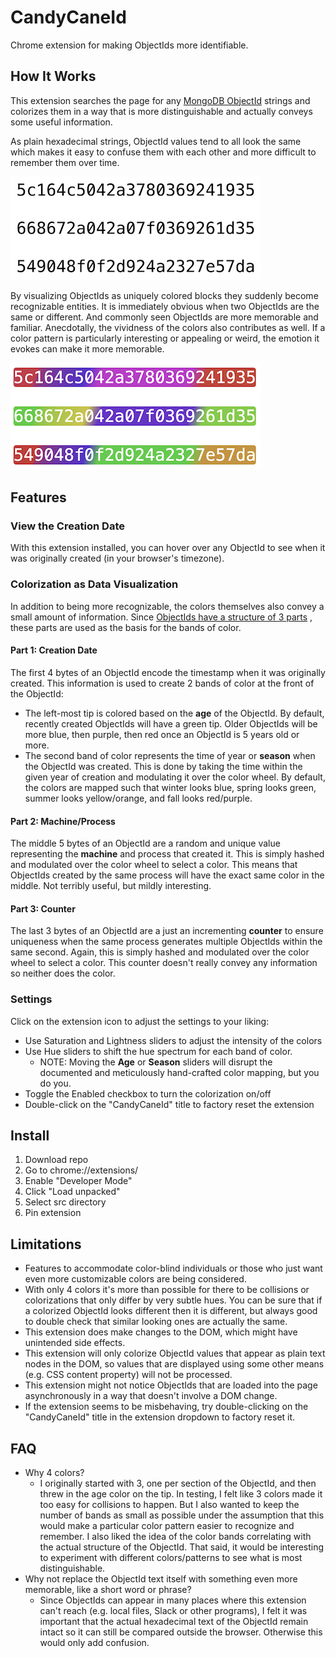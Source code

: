 # CandyCaneId

Chrome extension for making ObjectIds more identifiable.

## How It Works

This extension searches the page for
any [MongoDB ObjectId](https://www.mongodb.com/docs/manual/reference/method/ObjectId/) strings and
colorizes them in a way that is more distinguishable and actually conveys some useful information.

As plain hexadecimal strings, ObjectId values tend to all look the same which makes it easy to
confuse them with each other and more difficult to remember them over time.

![before](assets/before.png)

By visualizing ObjectIds as uniquely colored blocks they suddenly become recognizable entities. It
is immediately obvious when two ObjectIds are the same or different. And commonly seen ObjectIds are
more memorable and familiar. Anecdotally, the vividness of the colors also contributes as well. If a
color pattern is particularly interesting or appealing or weird, the emotion it evokes can make it
more memorable.

![after](assets/after.png)

## Features

### View the Creation Date

With this extension installed, you can hover over any ObjectId to see when it was originally
created (in your browser's timezone).

### Colorization as Data Visualization

In addition to being more recognizable, the colors themselves also convey a small amount of
information.
Since [ObjectIds have a structure of 3 parts](https://www.mongodb.com/docs/manual/reference/method/ObjectId/)
, these parts are used as the basis for the bands of color.

#### Part 1: Creation Date

The first 4 bytes of an ObjectId encode the timestamp when it was originally created. This
information is used to create 2 bands of color at the front of the ObjectId:

- The left-most tip is colored based on the **age** of the ObjectId. By default, recently created
  ObjectIds will have a green tip. Older ObjectIds will be more blue, then purple, then red once an
  ObjectId is 5 years old or more.
- The second band of color represents the time of year or **season** when the ObjectId was created.
  This is done by taking the time within the given year of creation and modulating it over the color
  wheel. By default, the colors are mapped such that winter looks blue, spring looks green, summer
  looks yellow/orange, and fall looks red/purple.

#### Part 2: Machine/Process

The middle 5 bytes of an ObjectId are a random and unique value representing the **machine** and
process that created it. This is simply hashed and modulated over the color wheel to select a color.
This means that ObjectIds created by the same process will have the exact same color in the middle.
Not terribly useful, but mildly interesting.

#### Part 3: Counter

The last 3 bytes of an ObjectId are a just an incrementing **counter** to ensure uniqueness when the
same process generates multiple ObjectIds within the same second. Again, this is simply hashed and
modulated over the color wheel to select a color. This counter doesn't really convey any information
so neither does the color.

### Settings

Click on the extension icon to adjust the settings to your liking:

- Use Saturation and Lightness sliders to adjust the intensity of the colors
- Use Hue sliders to shift the hue spectrum for each band of color.
    - NOTE: Moving the **Age** or **Season** sliders will disrupt the documented and meticulously
      hand-crafted color mapping, but you do you.
- Toggle the Enabled checkbox to turn the colorization on/off
- Double-click on the "CandyCaneId" title to factory reset the extension

## Install

1. Download repo
2. Go to chrome://extensions/
3. Enable "Developer Mode"
4. Click "Load unpacked"
5. Select src directory
6. Pin extension

## Limitations

- Features to accommodate color-blind individuals or those who just want even more customizable
  colors are being considered.
- With only 4 colors it's more than possible for there to be collisions or colorizations that only
  differ by very subtle hues. You can be sure that if a colorized ObjectId looks different then it
  is different, but always good to double check that similar looking ones are actually the same.
- This extension does make changes to the DOM, which might have unintended side effects.
- This extension will only colorize ObjectId values that appear as plain text nodes in the DOM, so
  values that are displayed using some other means (e.g. CSS content property) will not be
  processed.
- This extension might not notice ObjectIds that are loaded into the page asynchronously in a way
  that doesn't involve a DOM change.
- If the extension seems to be misbehaving, try double-clicking on the "CandyCaneId" title in the
  extension dropdown to factory reset it.

## FAQ

- Why 4 colors?
    - I originally started with 3, one per section of the ObjectId, and then threw in the age color
      on the tip. In testing, I felt like 3 colors made it too easy for collisions to happen. But I
      also wanted to keep the number of bands as small as possible under the assumption that this
      would make a particular color pattern easier to recognize and remember. I also liked the idea
      of the color bands correlating with the actual structure of the ObjectId. That said, it would
      be interesting to experiment with different colors/patterns to see what is most
      distinguishable.
- Why not replace the ObjectId text itself with something even more memorable, like a short word or
  phrase?
    - Since ObjectIds can appear in many places where this extension can't reach (e.g. local files,
      Slack or other programs), I felt it was important that the actual hexadecimal text of the
      ObjectId remain intact so it can still be compared outside the browser. Otherwise this would
      only add confusion.